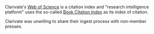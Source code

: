 Clarivate's [Web of Science](https://www.webofknowledge.com/) is a citation index and "research intelligence platform" uses the so-called [Book Citation Index](http://wokinfo.com/products_tools/multidisciplinary/bookcitationindex/) as its index of citation.

Clarivate was unwilling to share their ingest process with non-member presses.
